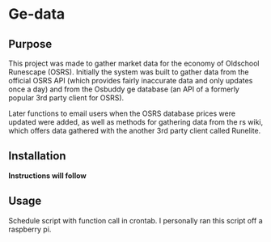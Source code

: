 # Ge-data

## Purpose
This project was made to gather market data for the economy of Oldschool Runescape (OSRS). Initially the system was
built to gather data from the official OSRS API (which provides fairly inaccurate data and only updates once a day) 
and from the Osbuddy ge database (an API of a formerly popular 3rd party client for OSRS). 

Later functions to email users when the OSRS database prices were updated were added, as well
as methods for gathering data from the rs wiki, which offers data gathered with
the another 3rd party client called Runelite.

## Installation
**Instructions will follow**

## Usage
Schedule script with function call in crontab. I personally ran this script off a
raspberry pi. 
